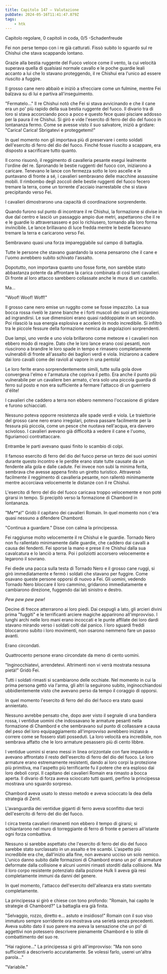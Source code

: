 ```yaml
---
title: Capitolo 147 – Valutazione
pubDate: 2024-05-16T11:41:47.879Z
tags:
    - htk
---
```


Capitolo regolare,
0 capitoli in coda, 0/5
-Schadenfreude

Fei non perse tempo con i re già catturati. Fissò subito lo sguardo sul re Chishui che stava scappando lontano.

Grazie alla bestia ruggente del Fuoco veloce come il vento, la cui velocità superava quella di qualsiasi normale cavallo e le poche guardie leali accanto a lui che lo stavano proteggendo, il re Chishui era l'unico ad essere riuscito a fuggire.

Il grosso cane nero abbaiò e iniziò a sfrecciare come un fulmine, mentre Fei balzava su di lui e partiva all'inseguimento.

"Fermatelo..." Il re Chishui notò che Fei si stava avvicinando e che il cane era un po' più rapido della sua bestia ruggente del fuoco. Il divario tra di loro si stava accorciando poco a poco e questo fece quasi pisciare addosso per la paura il re Chishui. Si girò e vide l'esercito di ferro del dio del fuoco in lontananza fermo. Come se avesse visto il suo salvatore, iniziò a gridare: "Carica! Carica! Sbrigatevi e proteggetemi!"

In quel momento non gli importava più di preservare i cento soldati dell'esercito di ferro del dio del fuoco. Finché fosse riuscito a scappare, era disposto a sacrificare tutto quanto.

Il corno risuonò, il reggimento di cavalleria pesante eseguì lealmente l'ordine del re. Spronando le bestie ruggenti del fuoco con, iniziarono a caricare. Tenevano le lance con fermezza sotto le loro ascelle e le puntavano di fronte a sé, i cavalieri sembravano delle macchine assassine mobili. Il rimbombo degli zoccoli delle bestie ruggenti del fuoco fecero tremare la terra, come un torrente d'acciaio inarrestabile che si stava precipitando verso Fei.

I cavalieri dimostrarono una capacità di coordinazione sorprendente.

Quando furono sul punto di incontrare il re Chishui, la formazione si divise in due dal centro e lasciò un passaggio ampio due metri, aspettarono che il re e le guardie lo attraversassero e poi lo richiusero, tornando alla loro forma invincibile. Le lance brillavano di luce fredda mentre le bestie facevano tremare la terra e caricarono verso Fei.

Sembravano quasi una forza impareggiabile sul campo di battaglia.

Tutte le persone che stavano guardando la scena pensarono che il cane e l'uomo avrebbero subito schivato l'assalto.

Dopotutto, non importava quanto uno fosse forte, non sarebbe stato abbastanza potente da affrontare la carica combinata di così tanti cavalieri. Di fronte al loro attacco sarebbero collassate anche le mura di un castello.

Ma...

"Woof! Woof! Woff!"

Il grosso cane nero emise un ruggito come se fosse impazzito. La sua bocca rossa rivelò le zanne bianche e i forti muscoli dei suoi arti iniziarono ad ingrandirsi. Le sue dimensioni erano quasi raddoppiate in un secondo. Poi rilasciò la sua energia esplosiva e accelerò in modo incredibile. Si infiltrò tra le piccole fessure della formazione nemica da angolazioni sorprendenti.

Due lampi, uno verde e uno viola brillarono come meteore e i cavalieri non ebbero modo di reagire. Dato che le loro lance erano così pesanti, non riuscirono a brandire le loro spade in tempo e rimasero completamente vulnerabili di fronte all'assalto dei bagliori verdi e viola. Iniziarono a cadere dai loro cavalli come dei ravioli al vapore in una pentola!

Le loro ferite erano sorprendentemente simili, tutte sulla gola dove convergeva l'elmo e l'armatura che copriva il petto. Era anche il punto più vulnerabile per un cavaliere ben armato, c'era solo una piccola guardia di ferro sul posto e non era sufficiente a fermare l'attacco di un guerriero d'élite!

I cavalieri che caddero a terra non ebbero nemmeno l'occasione di gridare e furono schiacciati.

Nessuno poteva opporre resistenza alle spade verdi e viola. Le traiettorie del grosso cane nero erano irregolari, poteva passare facilmente per la fessura più piccola, come un pesce che nuotava nell'acqua, era davvero scivoloso. I cavalieri avevano già difficoltà a vedere il cane e l'uomo, figuriamoci contrattaccare.

Entrambe le parti avevano quasi finito lo scambio di colpi.

Il famoso esercito di ferro del dio del fuoco perse un terzo dei suoi uomini durante questo incontro e le perdite erano state tutte causate da un fendente alla gola e dalle cadute. Fei invece non subì la minima ferita, sembrava che avesse appena finito un giretto turistico. Attraversò facilmente il reggimento di cavalleria pesante, non rallentò minimamente mentre accorciava velocemente le distanze con il re Chishui.

L'esercito di ferro del dio del fuoco caricava troppo velocemente e non poté girarsi in tempo. Si precipitò verso la formazione di Chambord in lontananza.

"Me**a!" Gridò il capitano dei cavalieri Romain. In quel momento non c'era quasi nessuno a difendere Chambord.

"Continua a guardare." Disse con calma la principessa.

Fei raggiunse molto velocemente il re Chishui e le guardie. Tornado Nero non fu rallentato minimamente dalle guardie, che caddero dai cavalli a causa dei fendenti. Fei sporse la mano e prese il re Chishui dalla sua cavalcatura e lo lanciò a terra. Poi i poliziotti accorsero velocemente e legarono il sovrano.

Fei diede una pacca sulla testa di Tornado Nero e il grosso cane ruggì, si girò immediatamente e fermò i soldati che stavano per fuggire. Come osavano queste persone opporsi di nuovo a Fei. Gli uomini, vedendo Tornado Nero bloccare il loro cammino, gridarono immediatamente e cambiarono direzione, fuggendo dai lati sinistro e destro.

<em>Pew pew pew pew!</em>

Decine di frecce atterrarono ai loro piedi. Dai cespugli a lato, gli arcieri divini prima "fuggiti" e le terrificanti arciere magiche apparirono all'improvviso. I lunghi archi nelle loro mani erano incoccati e le punte affilate dei loro dardi stavano mirando verso i soldati colti dal panico. I loro sguardi freddi bloccarono subito i loro movimenti, non osarono nemmeno fare un passo avanti.

Erano circondati.

Quattrocento persone erano circondate da meno di cento uomini.

"Inginocchiatevi, arrendetevi. Altrimenti non vi verrà mostrata nessuna pietà!" Gridò Fei.

Tutti i soldati rimasti si scambiarono delle occhiate. Nel momento in cui la prima persona gettò via l'arma, gli altri la seguirono subito, inginocchiandosi ubbidientemente visto che avevano perso da tempo il coraggio di opporsi.

In quel momento l'esercito di ferro del dio del fuoco era stato quasi annientato.

Nessuno avrebbe pensato che, dopo aver visto il segnale di una bandiera rossa, i ventidue uomini che indossavano le armature pesanti nella formazione di Chambord  e che sembravano sul punto di collassare a causa del peso del loro equipaggiamento all'improvviso avrebbero iniziato a correre come se fossero stati posseduti. La loro velocità era incredibile, non sembrava affatto che le loro armature pesassero più di cento libbre.

I ventidue uomini si erano messi in linea orizzontale con fare impavido e avevano affrontato il resto dell'esercito di ferro del dio del fuoco. Le loro armature erano estremamente resistenti, dando ai loro corpi la protezione più primitiva, ma l'aspetto più terrificante fu il potere che era esploso dai loro deboli corpi. Il capitano dei cavalieri Romain era rimasto a bocca aperta. Il divario di forza aveva scioccato tutti quanti, perfino la principessa mostrava uno sguardo sorpreso.

Chambord aveva usato lo stesso metodo e aveva scioccato la dea della strategia di Zenit.

L'avanguardia dei ventidue giganti di ferro aveva sconfitto due terzi dell'esercito di ferro del dio del fuoco.

I circa trenta cavalieri rimanenti non ebbero il tempo di girarsi; si schiantarono nel muro di torreggiante di ferro di fronte e persero all'istante ogni forza combattiva.

Nessuno si sarebbe aspettato che l'esercito di ferro del dio del fuoco sarebbe stato surclassato in un assalto e tre scambi. L'aspetto più incredibile era che, dall'inizio alla fine, non avevano ucciso un solo nemico. L'unico danno subìto dalle formazioni di Chambord erano un po' di armature deformate dalla collisione e alcuni uomini rimasti storditi dalla collisione. Ma il loro corpo resistente potenziato dalla pozione Hulk li aveva già resi completamente immuni da danni del genere.

In quel momento, l'attacco dell'esercito dell'alleanza era stato sventato completamente.

La principessa si girò e chiese con tono profondo: "Romain, hai capito le strategie di Chambord?" La battaglia era già finita.

"Selvaggio, rozzo, diretto e... astuto e insidioso!" Romain con il suo viso immaturo sempre sorridente ora mostrava una serietà senza precedenti. Aveva subito dato il suo parere ma aveva la sensazione che un po' di aggettivi non potessero descrivere pienamente Chambord e lo stile di combattimento del suo re.

"Hai ragione..." La principessa si girò all'improvviso: "Ma non sono sufficienti a descriverlo accuratamente. Se volessi farlo, userei un'altra parola..."

"Variabile."




